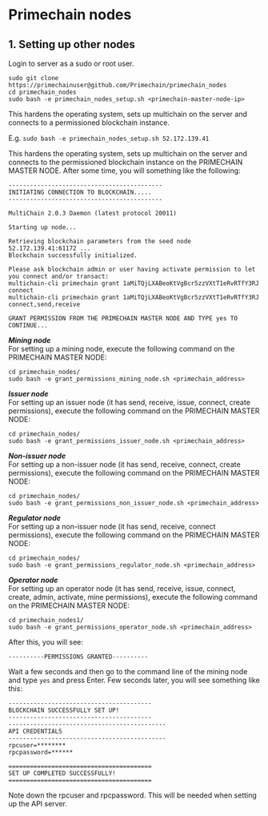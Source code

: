 # Primechain nodes

## 1. Setting up other nodes 

Login to server as a sudo or root user.
```
sudo git clone https://primechainuser@github.com/Primechain/primechain_nodes
cd primechain_nodes
sudo bash -e primechain_nodes_setup.sh <primechain-master-node-ip>
```
This hardens the operating system, sets up multichain on the server and connects to a permissioned blockchain instance.

E.g. ```sudo bash -e primechain_nodes_setup.sh 52.172.139.41```

This hardens the operating system, sets up multichain on the server and connects to the permissioned blockchain instance on the PRIMECHAIN MASTER NODE. After some time, you will something like the following:

```
-------------------------------------------
INITIATING CONNECTION TO BLOCKCHAIN.....
-------------------------------------------

MultiChain 2.0.3 Daemon (latest protocol 20011)

Starting up node...

Retrieving blockchain parameters from the seed node 52.172.139.41:61172 ...
Blockchain successfully initialized.

Please ask blockchain admin or user having activate permission to let you connect and/or transact:
multichain-cli primechain grant 1aMiTQjLXABeoKtVgBcr5zzVXtT1eRvRTfY3RJ connect
multichain-cli primechain grant 1aMiTQjLXABeoKtVgBcr5zzVXtT1eRvRTfY3RJ connect,send,receive

GRANT PERMISSION FROM THE PRIMECHAIN MASTER NODE AND TYPE yes TO CONTINUE...
```
***Mining node***   
For setting up a mining node, execute the following command on the PRIMECHAIN MASTER NODE:
```
cd primechain_nodes/
sudo bash -e grant_permissions_mining_node.sh <primechain_address>
```

***Issuer node***   
For setting up an issuer node (it has send, receive, issue, connect, create permissions), execute the following command on the PRIMECHAIN MASTER NODE:
```
cd primechain_nodes/
sudo bash -e grant_permissions_issuer_node.sh <primechain_address>
```

***Non-issuer node***   
For setting up a non-issuer node (it has send, receive, connect, create permissions), execute the following command on the PRIMECHAIN MASTER NODE:
```
cd primechain_nodes/
sudo bash -e grant_permissions_non_issuer_node.sh <primechain_address>
```

***Regulator node***   
For setting up a non-issuer node (it has send, receive, connect permissions), execute the following command on the PRIMECHAIN MASTER NODE:
```
cd primechain_nodes/
sudo bash -e grant_permissions_regulator_node.sh <primechain_address>
```
***Operator node***   
For setting up an operator node (it has send, receive, issue, connect, create, admin, activate, mine permissions), execute the following command on the PRIMECHAIN MASTER NODE:
```
cd primechain_nodes1/
sudo bash -e grant_permissions_operator_node.sh <primechain_address>
```

After this, you will see: 
```
----------PERMISSIONS GRANTED----------
```
Wait a few seconds and then go to the command line of the mining node and type ```yes``` and press Enter.
Few seconds later, you will see something like this:
```
----------------------------------------
BLOCKCHAIN SUCCESSFULLY SET UP!
----------------------------------------
--------------------------------------------
API CREDENTIALS
--------------------------------------------
rpcuser=********
rpcpassword=******

========================================
SET UP COMPLETED SUCCESSFULLY!
========================================
```
Note down the rpcuser and rpcpassword. This will be needed when setting up the API server.
